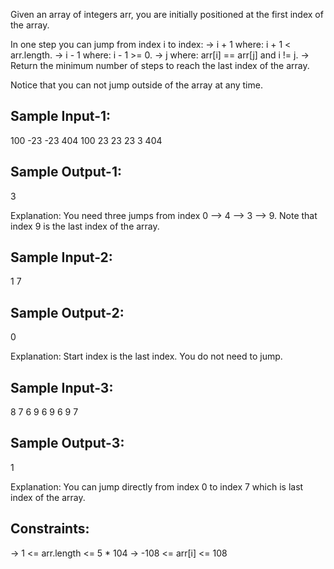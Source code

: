 Given an array of integers arr, you are initially positioned at the first index of the array.

In one step you can jump from index i to index:
-> i + 1 where: i + 1 < arr.length.
-> i - 1 where: i - 1 >= 0.
-> j where: arr[i] == arr[j] and i != j.
-> Return the minimum number of steps to reach the last index of the array.

Notice that you can not jump outside of the array at any time.

Sample Input-1:
---------------
100 -23 -23 404 100 23 23 23 3 404

Sample Output-1:
---------------
3

Explanation: You need three jumps from index 0 --> 4 --> 3 --> 9. Note that index 9 is the last index of the array.

Sample Input-2:
---------------
1
7

Sample Output-2: 
----------------
0

Explanation: Start index is the last index. You do not need to jump.

Sample Input-3:
---------------
8
7 6 9 6 9 6 9 7

Sample Output-3: 
----------------
1

Explanation: You can jump directly from index 0 to index 7 which is last index of the array.
 
Constraints:
------------
-> 1 <= arr.length <= 5 * 104
-> -108 <= arr[i] <= 108